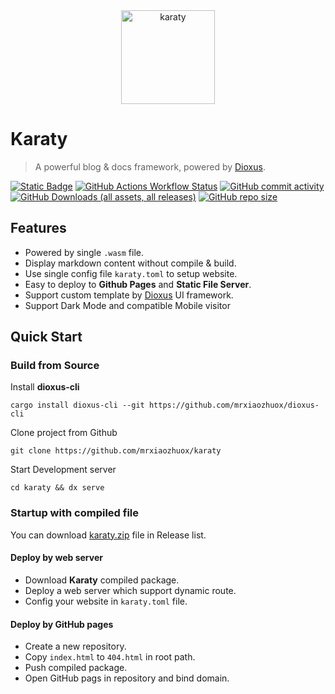 <div align="center">
  <img alt="karaty" src="https://karaty.mrxzx.info/assets/karaty.png" width="150"></img>
</div>

# Karaty

> A powerful blog & docs framework, powered by [Dioxus][dioxus].

[![Static Badge](https://img.shields.io/badge/dioxus-0.4.3-green?logo=Rust)](https://github.com/DioxusLabs/dioxus/releases/tag/v0.4.3) [![GitHub Actions Workflow Status](https://img.shields.io/github/actions/workflow/status/mrxiaozhuox/karaty/main.yml?logo=GitHub)](https://github.com/mrxiaozhuox/karaty/actions) [![GitHub commit activity](https://img.shields.io/github/commit-activity/y/mrxiaozhuox/karaty?logo=Git)](https://github.com/mrxiaozhuox/karaty/commits/main/) [![GitHub Downloads (all assets, all releases)](https://img.shields.io/github/downloads/mrxiaozhuox/karaty/total?logo=superuser)](https://github.com/mrxiaozhuox/karaty/releases) [![GitHub repo size](https://img.shields.io/github/repo-size/mrxiaozhuox/karaty?logo=Git)](#)

## Features

- Powered by single `.wasm` file.
- Display markdown content without compile & build.
- Use single config file `karaty.toml` to setup website.
- Easy to deploy to **Github Pages** and **Static File Server**.
- Support custom template by [Dioxus][dioxus] UI framework.
- Support Dark Mode and compatible Mobile visitor



## Quick Start

### Build from Source

Install **dioxus-cli**

```shell
cargo install dioxus-cli --git https://github.com/mrxiaozhuox/dioxus-cli
```

Clone project from Github

```shell
git clone https://github.com/mrxiaozhuox/karaty
```

Start Development server

```shell
cd karaty && dx serve
```

### Startup with compiled file

You can download [karaty.zip](https://github.com/mrxiaozhuox/karaty/releases) file in Release list.

#### Deploy by web server

- Download **Karaty** compiled package.
- Deploy a web server which support dynamic route.
- Config your website in `karaty.toml` file.

#### Deploy by GitHub pages

- Create a new repository.
- Copy `index.html` to `404.html` in root path.
- Push compiled package.
- Open GitHub pags in repository and bind domain.



[dioxus]: https://dioxuslabs.com/	"DioxusLabs"
